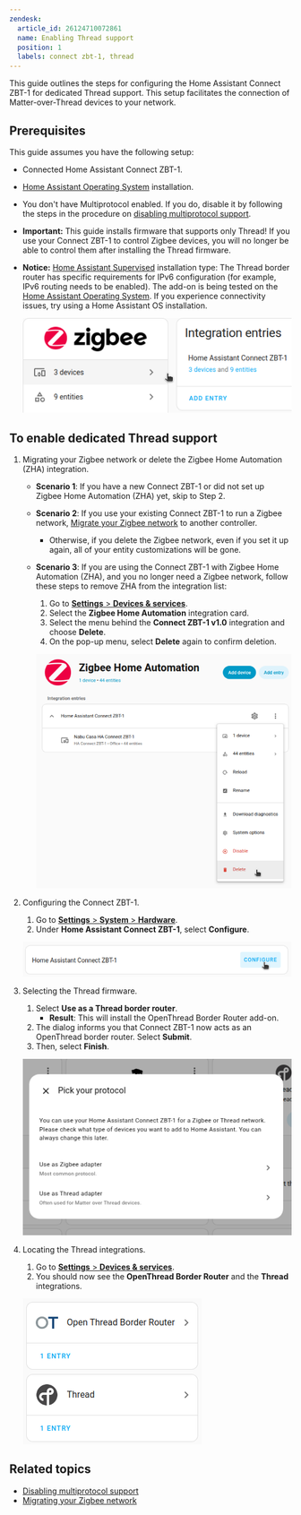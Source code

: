 ```yaml
---
zendesk:
  article_id: 26124710072861
  name: Enabling Thread support
  position: 1
  labels: connect zbt-1, thread
---
```


This guide outlines the steps for configuring the Home Assistant Connect ZBT-1 for dedicated Thread support. This setup facilitates the connection of Matter-over-Thread devices to your network.

## Prerequisites

This guide assumes you have the following setup:

- Connected Home Assistant Connect ZBT-1.
- [Home Assistant Operating System](https://www.home-assistant.io/docs/glossary/#home-assistant-operating-system) installation.
- You don't have Multiprotocol enabled. If you do, disable it by following the steps in the procedure on [disabling multiprotocol support](/hc/en-us/articles/26124969612445).
- **Important:** This guide installs firmware that supports only Thread! If you use your Connect ZBT-1 to control Zigbee devices, you will no longer be able to control them after installing the Thread firmware.
- **Notice:** [Home Assistant Supervised](https://www.home-assistant.io/docs/glossary/#home-assistant-supervised) installation type: The Thread border router has specific requirements for IPv6 configuration (for example, IPv6 routing needs to be enabled). The add-on is being tested on the [Home Assistant Operating System](https://www.home-assistant.io/docs/glossary/#home-assistant-operating-system). If you experience connectivity issues, try using a Home Assistant OS installation.

  ![Screenshot showing the Zigbee integration page](/static/img/connect-zbt-1/connect-zbt-1-zha-setup.png)

## To enable dedicated Thread support

1. Migrating your Zigbee network or delete the Zigbee Home Automation (ZHA) integration.

   - **Scenario 1**: If you have a new Connect ZBT-1 or did not set up Zigbee Home Automation (ZHA) yet, skip to Step 2.
   - **Scenario 2**: If you use your existing Connect ZBT-1 to run a Zigbee network, [Migrate your Zigbee network](/hc/en-us/articles/26123655295261) to another controller.
     - Otherwise, if you delete the Zigbee network, even if you set it up again, all of your entity customizations will be gone.
   - **Scenario 3**: If you are using the Connect ZBT-1 with Zigbee Home Automation (ZHA), and you no longer need a Zigbee network, follow these steps to remove ZHA from the integration list:

     1. Go to [**Settings** > **Devices & services**](https://my.home-assistant.io/redirect/integrations/).
     2. Select the **Zigbee Home Automation** integration card.
     3. Select the menu behind the **Connect ZBT-1 v1.0** integration and choose **Delete**.
     4. On the pop-up menu, select **Delete** again to confirm deletion.

     ![Migrate your Zigbee network or delete the ZHA integration](/static/img/connect-zbt-1/connect-zbt-1-zha-delete.png)

2. Configuring the Connect ZBT-1.

   1. Go to [**Settings** > **System** > **Hardware**](https://my.home-assistant.io/redirect/hardware/).
   2. Under **Home Assistant Connect ZBT-1**, select **Configure**.

   ![Configure the Connect ZBT-1](/static/img/connect-zbt-1/connect-zbt-1_configure.png)

3. Selecting the Thread firmware.

   1. Select **Use as a Thread border router**.
      - **Result**: This will install the OpenThread Border Router add-on.
   2. The dialog informs you that Connect ZBT-1 now acts as an OpenThread border router. Select **Submit**.
   3. Then, select **Finish**.

   ![Select the Thread firmware](/static/img/connect-zbt-1/connect-zbt-1_pick_firmware.png)

4. Locating the Thread integrations.

   1. Go to [**Settings** > **Devices & services**](https://my.home-assistant.io/redirect/integrations/).
   2. You should now see the **OpenThread Border Router** and the **Thread** integrations.

   ![Locate the Thread integrations](/static/img/connect-zbt-1/otbr_thread_integrations.png)

## Related topics

- [Disabling multiprotocol support](/hc/en-us/articles/26124969612445)
- [Migrating your Zigbee network](/hc/en-us/articles/26123655295261)
